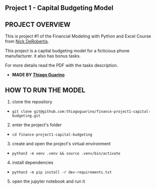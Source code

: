 ## Project 1 - Capital Budgeting Model


## PROJECT OVERVIEW

  This is project #1 of the Financial Modeling with Python and Excel Course from [Nick DeRobertis](https://nickderobertis.github.io/fin-model-course/).

  This project is a capital budgeting model for a ficticious phone manufacturer. it also has bonus tasks. 
  
  For more details read the PDF with the tasks description.

  - **MADE BY [Thiago Guarino](https://www.linkedin.com/in/thiago-guarino/)**

## HOW TO RUN THE MODEL


  1. clone the repository

   - `git clone git@github.com:thiagoguarino/finance-project1-capital-budgeting.git`
  
  2. enter the project's folder 

   - `cd finance-project1-capital-budgeting`

  3. create and open the project's virtual environment

  - `python3 -m venv .venv && source .venv/bin/activate`
  
  4. install dependencies

  - `python3 -m pip install -r dev-requirements.txt`

  5. open the jupyter notebook and run it
